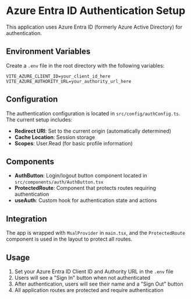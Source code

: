 # Azure Entra ID Authentication Setup

This application uses Azure Entra ID (formerly Azure Active Directory) for authentication.

## Environment Variables

Create a `.env` file in the root directory with the following variables:

```env
VITE_AZURE_CLIENT_ID=your_client_id_here
VITE_AZURE_AUTHORITY_URL=your_authority_url_here
```

## Configuration

The authentication configuration is located in `src/config/authConfig.ts`. The current setup includes:

- **Redirect URI**: Set to the current origin (automatically determined)
- **Cache Location**: Session storage
- **Scopes**: User.Read (for basic profile information)

## Components

- **AuthButton**: Login/logout button component located in `src/components/auth/AuthButton.tsx`
- **ProtectedRoute**: Component that protects routes requiring authentication
- **useAuth**: Custom hook for authentication state and actions

## Integration

The app is wrapped with `MsalProvider` in `main.tsx`, and the `ProtectedRoute` component is used in the layout to protect all routes.

## Usage

1. Set your Azure Entra ID Client ID and Authority URL in the `.env` file
2. Users will see a "Sign In" button when not authenticated
3. After authentication, users will see their name and a "Sign Out" button
4. All application routes are protected and require authentication